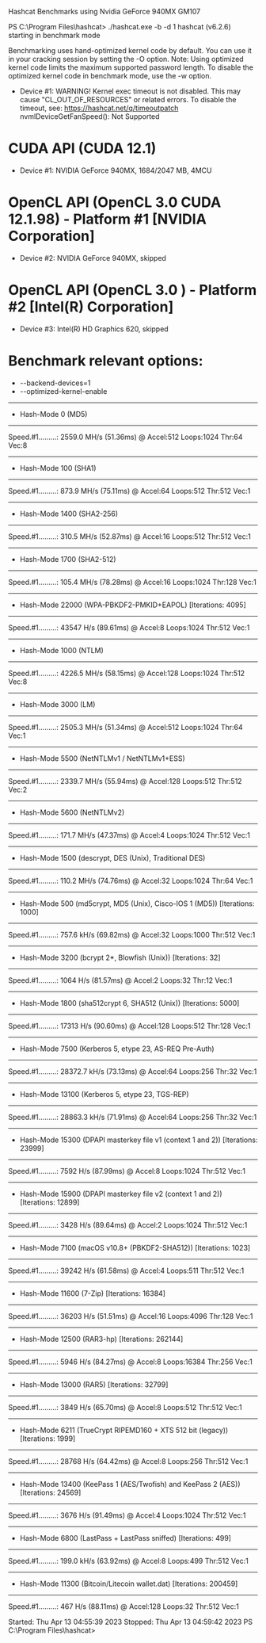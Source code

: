 Hashcat Benchmarks using Nvidia GeForce 940MX GM107


PS C:\Program Files\hashcat> ./hashcat.exe -b -d 1
hashcat (v6.2.6) starting in benchmark mode

Benchmarking uses hand-optimized kernel code by default.
You can use it in your cracking session by setting the -O option.
Note: Using optimized kernel code limits the maximum supported password length.
To disable the optimized kernel code in benchmark mode, use the -w option.

* Device #1: WARNING! Kernel exec timeout is not disabled.
             This may cause "CL_OUT_OF_RESOURCES" or related errors.
             To disable the timeout, see: https://hashcat.net/q/timeoutpatch
nvmlDeviceGetFanSpeed(): Not Supported

CUDA API (CUDA 12.1)
====================
* Device #1: NVIDIA GeForce 940MX, 1684/2047 MB, 4MCU

OpenCL API (OpenCL 3.0 CUDA 12.1.98) - Platform #1 [NVIDIA Corporation]
=======================================================================
* Device #2: NVIDIA GeForce 940MX, skipped

OpenCL API (OpenCL 3.0 ) - Platform #2 [Intel(R) Corporation]
=============================================================
* Device #3: Intel(R) HD Graphics 620, skipped

Benchmark relevant options:
===========================
* --backend-devices=1
* --optimized-kernel-enable

-------------------
* Hash-Mode 0 (MD5)
-------------------

Speed.#1.........:  2559.0 MH/s (51.36ms) @ Accel:512 Loops:1024 Thr:64 Vec:8

----------------------
* Hash-Mode 100 (SHA1)
----------------------

Speed.#1.........:   873.9 MH/s (75.11ms) @ Accel:64 Loops:512 Thr:512 Vec:1

---------------------------
* Hash-Mode 1400 (SHA2-256)
---------------------------

Speed.#1.........:   310.5 MH/s (52.87ms) @ Accel:16 Loops:512 Thr:512 Vec:1

---------------------------
* Hash-Mode 1700 (SHA2-512)
---------------------------

Speed.#1.........:   105.4 MH/s (78.28ms) @ Accel:16 Loops:1024 Thr:128 Vec:1

-------------------------------------------------------------
* Hash-Mode 22000 (WPA-PBKDF2-PMKID+EAPOL) [Iterations: 4095]
-------------------------------------------------------------

Speed.#1.........:    43547 H/s (89.61ms) @ Accel:8 Loops:1024 Thr:512 Vec:1

-----------------------
* Hash-Mode 1000 (NTLM)
-----------------------

Speed.#1.........:  4226.5 MH/s (58.15ms) @ Accel:128 Loops:1024 Thr:512 Vec:8

---------------------
* Hash-Mode 3000 (LM)
---------------------

Speed.#1.........:  2505.3 MH/s (51.34ms) @ Accel:512 Loops:1024 Thr:64 Vec:1

--------------------------------------------
* Hash-Mode 5500 (NetNTLMv1 / NetNTLMv1+ESS)
--------------------------------------------

Speed.#1.........:  2339.7 MH/s (55.94ms) @ Accel:128 Loops:512 Thr:512 Vec:2

----------------------------
* Hash-Mode 5600 (NetNTLMv2)
----------------------------

Speed.#1.........:   171.7 MH/s (47.37ms) @ Accel:4 Loops:1024 Thr:512 Vec:1

--------------------------------------------------------
* Hash-Mode 1500 (descrypt, DES (Unix), Traditional DES)
--------------------------------------------------------

Speed.#1.........:   110.2 MH/s (74.76ms) @ Accel:32 Loops:1024 Thr:64 Vec:1

------------------------------------------------------------------------------
* Hash-Mode 500 (md5crypt, MD5 (Unix), Cisco-IOS $1$ (MD5)) [Iterations: 1000]
------------------------------------------------------------------------------

Speed.#1.........:   757.6 kH/s (69.82ms) @ Accel:32 Loops:1000 Thr:512 Vec:1

----------------------------------------------------------------
* Hash-Mode 3200 (bcrypt $2*$, Blowfish (Unix)) [Iterations: 32]
----------------------------------------------------------------

Speed.#1.........:     1064 H/s (81.57ms) @ Accel:2 Loops:32 Thr:12 Vec:1

--------------------------------------------------------------------
* Hash-Mode 1800 (sha512crypt $6$, SHA512 (Unix)) [Iterations: 5000]
--------------------------------------------------------------------

Speed.#1.........:    17313 H/s (90.60ms) @ Accel:128 Loops:512 Thr:128 Vec:1

--------------------------------------------------------
* Hash-Mode 7500 (Kerberos 5, etype 23, AS-REQ Pre-Auth)
--------------------------------------------------------

Speed.#1.........: 28372.7 kH/s (73.13ms) @ Accel:64 Loops:256 Thr:32 Vec:1

-------------------------------------------------
* Hash-Mode 13100 (Kerberos 5, etype 23, TGS-REP)
-------------------------------------------------

Speed.#1.........: 28863.3 kH/s (71.91ms) @ Accel:64 Loops:256 Thr:32 Vec:1

---------------------------------------------------------------------------------
* Hash-Mode 15300 (DPAPI masterkey file v1 (context 1 and 2)) [Iterations: 23999]
---------------------------------------------------------------------------------

Speed.#1.........:     7592 H/s (87.99ms) @ Accel:8 Loops:1024 Thr:512 Vec:1

---------------------------------------------------------------------------------
* Hash-Mode 15900 (DPAPI masterkey file v2 (context 1 and 2)) [Iterations: 12899]
---------------------------------------------------------------------------------

Speed.#1.........:     3428 H/s (89.64ms) @ Accel:2 Loops:1024 Thr:512 Vec:1

------------------------------------------------------------------
* Hash-Mode 7100 (macOS v10.8+ (PBKDF2-SHA512)) [Iterations: 1023]
------------------------------------------------------------------

Speed.#1.........:    39242 H/s (61.58ms) @ Accel:4 Loops:511 Thr:512 Vec:1

---------------------------------------------
* Hash-Mode 11600 (7-Zip) [Iterations: 16384]
---------------------------------------------

Speed.#1.........:    36203 H/s (51.51ms) @ Accel:16 Loops:4096 Thr:128 Vec:1

------------------------------------------------
* Hash-Mode 12500 (RAR3-hp) [Iterations: 262144]
------------------------------------------------

Speed.#1.........:     5946 H/s (84.27ms) @ Accel:8 Loops:16384 Thr:256 Vec:1

--------------------------------------------
* Hash-Mode 13000 (RAR5) [Iterations: 32799]
--------------------------------------------

Speed.#1.........:     3849 H/s (65.70ms) @ Accel:8 Loops:512 Thr:512 Vec:1

--------------------------------------------------------------------------------
* Hash-Mode 6211 (TrueCrypt RIPEMD160 + XTS 512 bit (legacy)) [Iterations: 1999]
--------------------------------------------------------------------------------

Speed.#1.........:    28768 H/s (64.42ms) @ Accel:8 Loops:256 Thr:512 Vec:1

-----------------------------------------------------------------------------------
* Hash-Mode 13400 (KeePass 1 (AES/Twofish) and KeePass 2 (AES)) [Iterations: 24569]
-----------------------------------------------------------------------------------

Speed.#1.........:     3676 H/s (91.49ms) @ Accel:4 Loops:1024 Thr:512 Vec:1

----------------------------------------------------------------
* Hash-Mode 6800 (LastPass + LastPass sniffed) [Iterations: 499]
----------------------------------------------------------------

Speed.#1.........:   199.0 kH/s (63.92ms) @ Accel:8 Loops:499 Thr:512 Vec:1

--------------------------------------------------------------------
* Hash-Mode 11300 (Bitcoin/Litecoin wallet.dat) [Iterations: 200459]
--------------------------------------------------------------------

Speed.#1.........:      467 H/s (88.11ms) @ Accel:128 Loops:32 Thr:512 Vec:1

Started: Thu Apr 13 04:55:39 2023
Stopped: Thu Apr 13 04:59:42 2023
PS C:\Program Files\hashcat>
